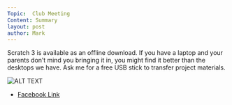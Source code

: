 ```yaml
---
Topic:  Club Meeting
Content: Summary
layout: post
author: Mark
---
```

Scratch 3 is available as an offline download. If you have a laptop and your parents don’t mind you bringing it in, you might find it better than the desktops we have. Ask me for a free USB stick to transfer project materials.

![ALT TEXT](https://scontent.fbhx6-1.fna.fbcdn.net/v/t1.6435-9/70942685_2273279572799130_3332403006854397952_n.jpg?_nc_cat=105&ccb=1-7&_nc_sid=dd63ad&_nc_ohc=vfmriEkNf4YAX8gm9zh&_nc_oc=AQlmxcCILCLxulV66ojh66VGJNX_FbdHOvHXyfV5HFqIgvG_WMjlqMfH9LGHGN6jEkw&_nc_ht=scontent.fbhx6-1.fna&edm=AKK4YLsEAAAA&oh=00_AfD1qDiDN3RDCoeCStFjvTeTswX4nQ7WmFyImF6XQTUhSA&oe=654E3EEC)

* [Facebook Link](https://www.facebook.com/1481985248595237/posts/2273284899465264/)


